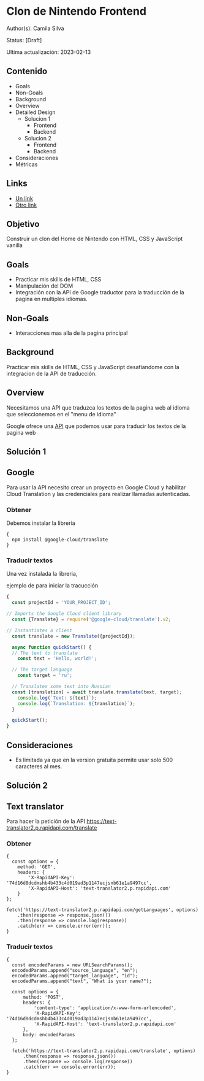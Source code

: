 # Clon de Nintendo Frontend 

Author(s): Camila Silva

Status: [Draft]

Ultima actualización: 2023-02-13

## Contenido
- Goals
- Non-Goals
- Background
- Overview
- Detailed Design
  - Solucion 1
    - Frontend
    - Backend
  - Solucion 2
    - Frontend
    - Backend
- Consideraciones
- Métricas

## Links
- [Un link](#)
- [Otro link](#)

## Objetivo
Construir un clon del Home de Nintendo con HTML, CSS y JavaScript vanilla

## Goals
- Practicar mis skills de HTML, CSS  
- Manipulación del DOM 
- Integración con la API de Google traductor para la traducción de la pagina en multiples idiomas. 

## Non-Goals
- Interacciones mas alla de la pagina principal

## Background
Practicar mis skills de HTML, CSS y JavaScript desafiandome con la integracion de la API de traducción. 

## Overview
Necesitamos una API que traduzca los textos de la pagina web al idioma que seleccionemos en el "menu de idioma"  

Google ofrece una [API](https://cloud.google.com/translate/docs/basic/translating-text?hl=es-419) que podemos usar para traducir los textos de la pagina web 

## Solución 1

## Google

Para usar la API necesito crear un proyecto en Google Cloud y habilitar Cloud Translation y las credenciales para realizar llamadas autenticadas. 

### Obtener 
Debemos instalar la libreria 
```
{
  npm install @google-cloud/translate
}
```

### Traducir textos 
Una vez instalada la libreria, 

ejemplo de para iniciar la tracucción 
```translate.js
{
  const projectId = 'YOUR_PROJECT_ID';

// Imports the Google Cloud client library
  const {Translate} = require('@google-cloud/translate').v2;

// Instantiates a client
  const translate = new Translate({projectId});

  async function quickStart() {
  // The text to translate
    const text = 'Hello, world!';

  // The target language
    const target = 'ru';

  // Translates some text into Russian
  const [translation] = await translate.translate(text, target);
    console.log(`Text: ${text}`);
    console.log(`Translation: ${translation}`);
  }

  quickStart();
}
```

## Consideraciones
- Es limitada ya que en la version gratuita permite usar solo 500 caracteres al mes.

## Solución 2

## Text translator

Para hacer la petición de la API  https://text-translator2.p.rapidapi.com/translate

### Obtener  

```
{
  const options = {
	method: 'GET',
	headers: {
		'X-RapidAPI-Key': '74d16d8dcdmshb4b433c4d019ad3p1147ecjsnb61e1a9497cc',
		'X-RapidAPI-Host': 'text-translator2.p.rapidapi.com'
	}
};

fetch('https://text-translator2.p.rapidapi.com/getLanguages', options)
	.then(response => response.json())
	.then(response => console.log(response))
	.catch(err => console.error(err));
}

```
### Traducir textos 

```
{
  const encodedParams = new URLSearchParams();
  encodedParams.append("source_language", "en");
  encodedParams.append("target_language", "id");
  encodedParams.append("text", "What is your name?");

  const options = {
	  method: 'POST',
	  headers: {
		  'content-type': 'application/x-www-form-urlencoded',
		  'X-RapidAPI-Key': '74d16d8dcdmshb4b433c4d019ad3p1147ecjsnb61e1a9497cc',
		  'X-RapidAPI-Host': 'text-translator2.p.rapidapi.com'
	  },
	  body: encodedParams
  };

  fetch('https://text-translator2.p.rapidapi.com/translate', options)
	  .then(response => response.json())
	  .then(response => console.log(response))
	  .catch(err => console.error(err));
}

